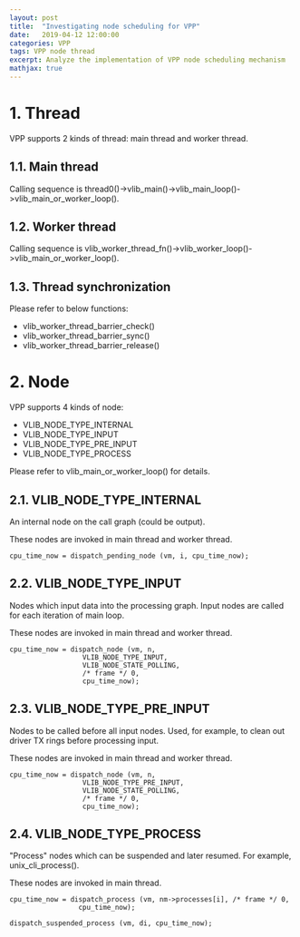 ```yaml
---
layout: post
title:  "Investigating node scheduling for VPP"
date:   2019-04-12 12:00:00
categories: VPP
tags: VPP node thread
excerpt: Analyze the implementation of VPP node scheduling mechanism
mathjax: true
---
```

# 1. Thread
VPP supports 2 kinds of thread: main thread and worker thread.

## 1.1. Main thread
Calling sequence is thread0()->vlib_main()->vlib_main_loop()->vlib_main_or_worker_loop().

## 1.2. Worker thread
Calling sequence is vlib_worker_thread_fn()->vlib_worker_loop()->vlib_main_or_worker_loop().

## 1.3. Thread synchronization
Please refer to below functions:
* vlib_worker_thread_barrier_check()
* vlib_worker_thread_barrier_sync()
* vlib_worker_thread_barrier_release()

# 2. Node
VPP supports 4 kinds of node:
* VLIB_NODE_TYPE_INTERNAL
* VLIB_NODE_TYPE_INPUT
* VLIB_NODE_TYPE_PRE_INPUT
* VLIB_NODE_TYPE_PROCESS

Please refer to vlib_main_or_worker_loop() for details.

## 2.1. VLIB_NODE_TYPE_INTERNAL
An internal node on the call graph (could be output).

These nodes are invoked in main thread and worker thread.
```
cpu_time_now = dispatch_pending_node (vm, i, cpu_time_now);
```

## 2.2. VLIB_NODE_TYPE_INPUT
Nodes which input data into the processing graph. Input nodes are called for each iteration of main loop.

These nodes are invoked in main thread and worker thread.
```
cpu_time_now = dispatch_node (vm, n,
			      VLIB_NODE_TYPE_INPUT,
			      VLIB_NODE_STATE_POLLING,
			      /* frame */ 0,
			      cpu_time_now);
```
## 2.3. VLIB_NODE_TYPE_PRE_INPUT
Nodes to be called before all input nodes. Used, for example, to clean out driver TX rings before processing input.

These nodes are invoked in main thread and worker thread.
```
cpu_time_now = dispatch_node (vm, n,
			      VLIB_NODE_TYPE_PRE_INPUT,
			      VLIB_NODE_STATE_POLLING,
			      /* frame */ 0,
			      cpu_time_now);
```

## 2.4. VLIB_NODE_TYPE_PROCESS
"Process" nodes which can be suspended and later resumed. For example, unix_cli_process().

These nodes are invoked in main thread.
```
cpu_time_now = dispatch_process (vm, nm->processes[i], /* frame */ 0,
				 cpu_time_now);
```
```
dispatch_suspended_process (vm, di, cpu_time_now);
```
